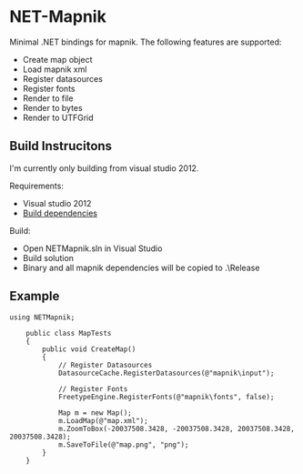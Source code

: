 NET-Mapnik
==========

Minimal .NET bindings for mapnik.  The following features are supported:

  - Create map object
  - Load mapnik xml
  - Register datasources
  - Register fonts
  - Render to file
  - Render to bytes
  - Render to UTFGrid

Build Instrucitons
------------------

I'm currently only building from visual studio 2012.

Requirements:
  - Visual studio 2012
  - [Build dependencies](lib/readme.md)

Build:
  - Open NETMapnik.sln in Visual Studio
  - Build solution
  - Binary and all mapnik dependencies will be copied to .\Release

Example
-------

```
using NETMapnik;

    public class MapTests
    {
        public void CreateMap()
        {
            // Register Datasources
            DatasourceCache.RegisterDatasources(@"mapnik\input");

            // Register Fonts
            FreetypeEngine.RegisterFonts(@"mapnik\fonts", false);
            
            Map m = new Map();
            m.LoadMap(@"map.xml");
            m.ZoomToBox(-20037508.3428, -20037508.3428, 20037508.3428, 20037508.3428);
            m.SaveToFile(@"map.png", "png");
        }
    }
```

